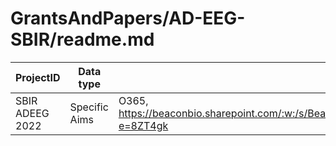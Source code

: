 # GrantsAndPapers/AD-EEG-SBIR/readme.md


|ProjectID   |Data type   |Storage location     |
|-----------|------------|---------------------|
|SBIR ADEEG 2022|Specific Aims|O365, https://beaconbio.sharepoint.com/:w:/s/BeaconJunkDrawer/ETe3q6psZjVAgkBeF_I8rSMBZ3LOBlth_Ujv2J45wHdIFw?e=8ZT4gk|
